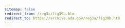 ```yaml
---
sitemap: false 
redirect_from: /reg3a/fig39b.htm 
redirect_to: https://archive.ada.gov/reg3a/fig39b.htm 
---
```

